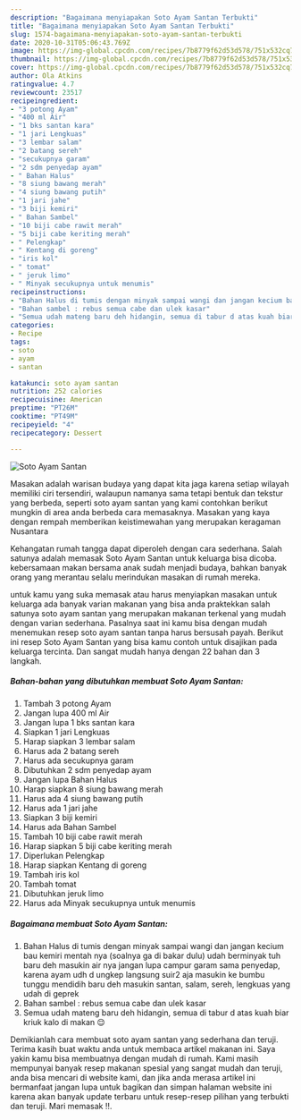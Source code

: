 ```yaml
---
description: "Bagaimana menyiapakan Soto Ayam Santan Terbukti"
title: "Bagaimana menyiapakan Soto Ayam Santan Terbukti"
slug: 1574-bagaimana-menyiapakan-soto-ayam-santan-terbukti
date: 2020-10-31T05:06:43.769Z
image: https://img-global.cpcdn.com/recipes/7b8779f62d53d578/751x532cq70/soto-ayam-santan-foto-resep-utama.jpg
thumbnail: https://img-global.cpcdn.com/recipes/7b8779f62d53d578/751x532cq70/soto-ayam-santan-foto-resep-utama.jpg
cover: https://img-global.cpcdn.com/recipes/7b8779f62d53d578/751x532cq70/soto-ayam-santan-foto-resep-utama.jpg
author: Ola Atkins
ratingvalue: 4.7
reviewcount: 23517
recipeingredient:
- "3 potong Ayam"
- "400 ml Air"
- "1 bks santan kara"
- "1 jari Lengkuas"
- "3 lembar salam"
- "2 batang sereh"
- "secukupnya garam"
- "2 sdm penyedap ayam"
- " Bahan Halus"
- "8 siung bawang merah"
- "4 siung bawang putih"
- "1 jari jahe"
- "3 biji kemiri"
- " Bahan Sambel"
- "10 biji cabe rawit merah"
- "5 biji cabe keriting merah"
- " Pelengkap"
- " Kentang di goreng"
- "iris kol"
- " tomat"
- " jeruk limo"
- " Minyak secukupnya untuk menumis"
recipeinstructions:
- "Bahan Halus di tumis dengan minyak sampai wangi dan jangan kecium bau kemiri mentah nya (soalnya ga di bakar dulu) udah berminyak tuh baru deh masukin air nya jangan lupa campur garam sama penyedap, karena ayam udh d ungkep langsung suir2 aja masukin ke bumbu tunggu mendidih baru deh masukin santan, salam, sereh, lengkuas yang udah di geprek"
- "Bahan sambel : rebus semua cabe dan ulek kasar"
- "Semua udah mateng baru deh hidangin, semua di tabur d atas kuah biar kriuk kalo di makan 😌"
categories:
- Recipe
tags:
- soto
- ayam
- santan

katakunci: soto ayam santan 
nutrition: 252 calories
recipecuisine: American
preptime: "PT26M"
cooktime: "PT49M"
recipeyield: "4"
recipecategory: Dessert

---
```



![Soto Ayam Santan](https://img-global.cpcdn.com/recipes/7b8779f62d53d578/751x532cq70/soto-ayam-santan-foto-resep-utama.jpg)

Masakan adalah warisan budaya yang dapat kita jaga karena setiap wilayah memiliki ciri tersendiri, walaupun namanya sama tetapi bentuk dan tekstur yang berbeda, seperti soto ayam santan yang kami contohkan berikut mungkin di area anda berbeda cara memasaknya. Masakan yang kaya dengan rempah memberikan keistimewahan yang merupakan keragaman Nusantara

Kehangatan rumah tangga dapat diperoleh dengan cara sederhana. Salah satunya adalah memasak Soto Ayam Santan untuk keluarga bisa dicoba. kebersamaan makan bersama anak sudah menjadi budaya, bahkan banyak orang yang merantau selalu merindukan masakan di rumah mereka.



untuk kamu yang suka memasak atau harus menyiapkan masakan untuk keluarga ada banyak varian makanan yang bisa anda praktekkan salah satunya soto ayam santan yang merupakan makanan terkenal yang mudah dengan varian sederhana. Pasalnya saat ini kamu bisa dengan mudah menemukan resep soto ayam santan tanpa harus bersusah payah.
Berikut ini resep Soto Ayam Santan yang bisa kamu contoh untuk disajikan pada keluarga tercinta. Dan sangat mudah hanya dengan 22 bahan dan 3 langkah.


<!--inarticleads1-->

##### Bahan-bahan yang dibutuhkan membuat Soto Ayam Santan:

1. Tambah 3 potong Ayam
1. Jangan lupa 400 ml Air
1. Jangan lupa 1 bks santan kara
1. Siapkan 1 jari Lengkuas
1. Harap siapkan 3 lembar salam
1. Harus ada 2 batang sereh
1. Harus ada secukupnya garam
1. Dibutuhkan 2 sdm penyedap ayam
1. Jangan lupa  Bahan Halus
1. Harap siapkan 8 siung bawang merah
1. Harus ada 4 siung bawang putih
1. Harus ada 1 jari jahe
1. Siapkan 3 biji kemiri
1. Harus ada  Bahan Sambel
1. Tambah 10 biji cabe rawit merah
1. Harap siapkan 5 biji cabe keriting merah
1. Diperlukan  Pelengkap
1. Harap siapkan  Kentang di goreng
1. Tambah iris kol
1. Tambah  tomat
1. Dibutuhkan  jeruk limo
1. Harus ada  Minyak secukupnya untuk menumis




<!--inarticleads2-->

##### Bagaimana membuat  Soto Ayam Santan:

1. Bahan Halus di tumis dengan minyak sampai wangi dan jangan kecium bau kemiri mentah nya (soalnya ga di bakar dulu) udah berminyak tuh baru deh masukin air nya jangan lupa campur garam sama penyedap, karena ayam udh d ungkep langsung suir2 aja masukin ke bumbu tunggu mendidih baru deh masukin santan, salam, sereh, lengkuas yang udah di geprek
1. Bahan sambel : rebus semua cabe dan ulek kasar
1. Semua udah mateng baru deh hidangin, semua di tabur d atas kuah biar kriuk kalo di makan 😌




Demikianlah cara membuat soto ayam santan yang sederhana dan teruji. Terima kasih buat waktu anda untuk membaca artikel makanan ini. Saya yakin kamu bisa membuatnya dengan mudah di rumah. Kami masih mempunyai banyak resep makanan spesial yang sangat mudah dan teruji, anda bisa mencari di website kami, dan jika anda merasa artikel ini bermanfaat jangan lupa untuk bagikan dan simpan halaman website ini karena akan banyak update terbaru untuk resep-resep pilihan yang terbukti dan teruji. Mari memasak !!. 

